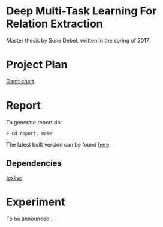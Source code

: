 # Deep Multi-Task Learning For Relation Extraction

Master thesis by Sune Debel, written in the spring of 2017.

# Project Plan
[Gantt chart](https://app.teamweek.com/#p/dwtqvjq2igcforiqfiex).

# Report
To generate report do:

    > cd report; make
    
The latest built version can be found [here](https://github.com/suned/thesis/raw/master/report/sune_debel_master_thesis.pdf).
## Dependencies
[texlive](https://www.tug.org/texlive/)

# Experiment

To be announced...
